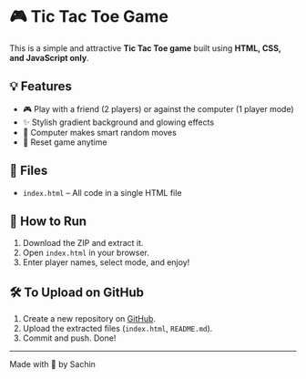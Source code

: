 # 🎮 Tic Tac Toe Game

This is a simple and attractive **Tic Tac Toe game** built using **HTML, CSS, and JavaScript only**.

## 💡 Features
- 🎮 Play with a friend (2 players) or against the computer (1 player mode)
- ✨ Stylish gradient background and glowing effects
- 🧠 Computer makes smart random moves
- 🔁 Reset game anytime

## 📂 Files
- `index.html` – All code in a single HTML file

## 🚀 How to Run
1. Download the ZIP and extract it.
2. Open `index.html` in your browser.
3. Enter player names, select mode, and enjoy!

## 🛠️ To Upload on GitHub
1. Create a new repository on [GitHub](https://github.com).
2. Upload the extracted files (`index.html`, `README.md`).
3. Commit and push. Done!

---
Made with 💖 by Sachin
